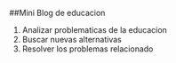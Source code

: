 ##Mini Blog de educacion
1. Analizar problematicas de la educacion
2. Buscar nuevas alternativas 
3. Resolver los problemas relacionado
